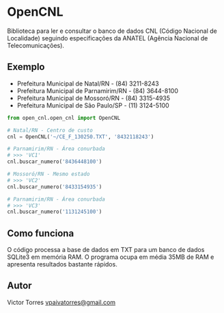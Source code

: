 # OpenCNL

Biblioteca para ler e consultar o banco de dados CNL (Código Nacional de Localidade) seguindo especificações da ANATEL (Agência Nacional de Telecomunicações).

## Exemplo

- Prefeitura Municipal de Natal/RN - (84) 3211-8243
- Prefeitura Municipal de Parnamirim/RN - (84) 3644-8100
- Prefeitura Municipal de Mossoró/RN - (84) 3315-4935
- Prefeitura Municipal de São Paulo/SP - (11) 3124-5100

```python
from open_cnl.open_cnl import OpenCNL

# Natal/RN - Centro de custo
cnl = OpenCNL('~/CE_F_130250.TXT', '8432118243')

# Parnamirim/RN - Área conurbada
# >>> 'VC1'
cnl.buscar_numero('8436448100')

# Mossoró/RN - Mesmo estado
# >>> 'VC2'
cnl.buscar_numero('8433154935')

# Parnamirim/RN - Área conurbada
# >>> 'VC3'
cnl.buscar_numero('1131245100')
```

## Como funciona

O código processa a base de dados em TXT para um banco de dados SQLite3 em memória RAM. O programa ocupa em média 35MB de RAM e apresenta resultados bastante rápidos.

## Autor

Victor Torres <vpaivatorres@gmail.com>
